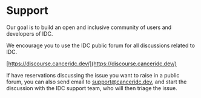 # Support

Our goal is to build an open and inclusive community of users and developers of IDC.

We encourage you to use the IDC public forum for all discussions related to IDC.

[https://discourse.canceridc.dev/](https://discourse.canceridc.dev/)

If have reservations discussing the issue you want to raise in a public forum, you can also send email to [support@canceridc.dev](mailto:support@canceridc.dev), and start the discussion with the IDC support team, who will then triage the issue.


